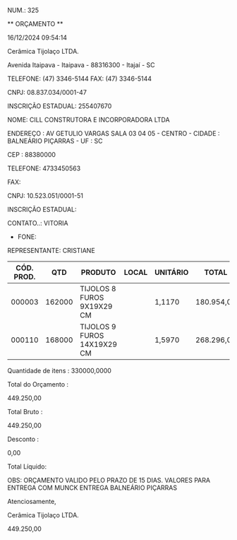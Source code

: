 <!-- image -->

NUM.:  325

**  ORÇAMENTO  **

16/12/2024 09:54:14

Cerâmica Tijolaço LTDA.

Avenida Itaipava - Itaipava - 88316300  - Itajaí - SC

TELEFONE: (47) 3346-5144  FAX: (47) 3346-5144

CNPJ: 08.837.034/0001-47

INSCRIÇÃO ESTADUAL: 255407670

NOME: CILL CONSTRUTORA E INCORPORADORA LTDA

ENDEREÇO : AV GETULIO VARGAS SALA 03 04 05 - CENTRO - CIDADE : BALNEÁRIO PIÇARRAS - UF : SC

CEP : 88380000

TELEFONE: 4733450563

FAX:

CNPJ: 10.523.051/0001-51

INSCRIÇÃO ESTADUAL:

CONTATO..: VITORIA

- FONE:

REPRESENTANTE: CRISTIANE

|   CÓD. PROD. |    QTD | PRODUTO                     | LOCAL   | UNITÁRIO   | TOTAL      | ENTREGA   |
|--------------|--------|-----------------------------|---------|------------|------------|-----------|
|       000003 | 162000 | TIJOLOS 8 FUROS 9X19X29 CM  |         | 1,1170     | 180.954,00 | / /       |
|       000110 | 168000 | TIJOLOS 9 FUROS 14X19X29 CM |         | 1,5970     | 268.296,00 | / /       |

Quantidade de itens : 330000,0000

Total do Orçamento :

449.250,00

Total Bruto :

449.250,00

Desconto :

0,00

Total Líquido:

OBS:  ORÇAMENTO VALIDO PELO PRAZO DE 15 DIAS. VALORES PARA ENTREGA COM MUNCK ENTREGA BALNEÁRIO PIÇARRAS

Atenciosamente,

Cerâmica Tijolaço LTDA.

449.250,00